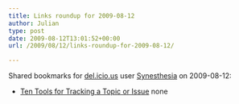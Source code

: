 ```yaml
---
title: Links roundup for 2009-08-12
author: Julian
type: post
date: 2009-08-12T13:01:52+00:00
url: /2009/08/12/links-roundup-for-2009-08-12/

---
```

Shared bookmarks for [del.icio.us][1] user [Synesthesia][2] on 2009-08-12:

  * [Ten Tools for Tracking a Topic or Issue][3] 
    none</li> </ul>

 [1]: http://del.icio.us/
 [2]: http://del.icio.us/synesthesia
 [3]: http://www.missiontolearn.com/2009/03/10-tools-tracking-topic